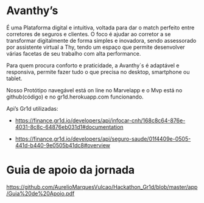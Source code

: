 # Avanthy’s

É uma Plataforma digital e intuitiva, voltada para dar o match perfeito entre corretores de seguros e clientes. O foco é ajudar ao corretor a se transformar digitalmente de forma simples e inovadora, sendo assessorado por assistente virtual a Thy, tendo um espaço que permite desenvolver várias facetas de seu trabalho com alta performance.

Para quem procura conforto e praticidade, a Avanthy`s é adaptável e responsiva, permite fazer tudo o que precisa no desktop, smartphone ou tablet.


Nosso Protótipo navegável está on line no Marvelapp e o Mvp está no github(código) e no gr1d.herokuapp.com funcionando.

Api’s Gr1d utilizadas: 
* https://finance.gr1d.io/developers/api/infocar-cnh/168c8c64-876e-4031-8c8c-64876eb031d1#documentation 

* https://finance.gr1d.io/developers/api/seguro-saude/01f4409e-0505-441d-b440-9e0505b41dc8#overview

# Guia de apoio da jornada

https://github.com/AurelioMarquesVulcao/Hackathon_Gr1d/blob/master/app/Guia%20de%20Apoio.pdf